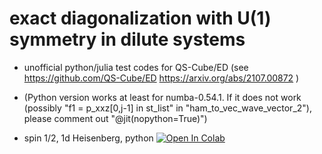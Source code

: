 # exact diagonalization with U(1) symmetry in dilute systems

- unofficial python/julia test codes for QS-Cube/ED
(see https://github.com/QS-Cube/ED https://arxiv.org/abs/2107.00872 )

- (Python version works at least for numba-0.54.1. If it does not work (possibly "f1 = p_xxz[0,j-1] in st_list" in "ham_to_vec_wave_vector_2"), please comment out "@jit(nopython=True)")

- spin 1/2, 1d Heisenberg, python [![Open In Colab](https://colab.research.google.com/assets/colab-badge.svg)](https://colab.research.google.com/github/ryuikaneko/exact_diagonalization_u1_dilute/blob/master/spin_half/colab_python_1d_heisenberg_20211206.ipynb)

<!--
- spin 1/2, 1d Heisenberg, python [![Open In Colab](https://colab.research.google.com/assets/colab-badge.svg)](https://colab.research.google.com/github/ryuikaneko/exact_diagonalization_u1_dilute/blob/master/spin_half/prog_python_1d_heisenberg_20211206.ipynb)

- spin 1/2, 1d Heisenberg, julia [![Open In Colab](https://colab.research.google.com/assets/colab-badge.svg)](https://colab.research.google.com/github/ryuikaneko/exact_diagonalization_u1_dilute/blob/master/spin_half/prog_julia_1d_heisenberg_20211206.ipynb)
-->

